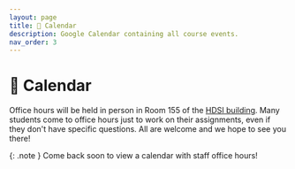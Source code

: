 ```yaml
---
layout: page
title: 📆 Calendar
description: Google Calendar containing all course events.
nav_order: 3
---
```


# 📆 Calendar

Office hours will be held in person in Room 155 of the <a href="https://map.concept3d.com/?id=1005#!m/246301">HDSI building</a>. Many students come to office hours just to work on their assignments, even if they don't have specific questions. All are welcome and we hope to see you there!

{: .note }
Come back soon to view a calendar with staff office hours!

<!--<center>
<iframe src="https://calendar.google.com/calendar/embed?height=600&wkst=1&ctz=America%2FLos_Angeles&showPrint=0&mode=WEEK&showTitle=0&src=Y182Nzc0MDRmY2M4YjA1MmMxZTZkOTY0YTlkNTY5MmU0MTZmNWNkMDg4OTU1NDBlNWIxOTNiMDk0MTk0NTUzN2ZjQGdyb3VwLmNhbGVuZGFyLmdvb2dsZS5jb20&src=Y18zY2EzNDUxYTU0YzNkMzExYjg2NTE3NmU0MjExMTk5NTk2YzMyOWRjMzNiNTFhN2UyNzA1MDc3NzgwZWYzMzZhQGdyb3VwLmNhbGVuZGFyLmdvb2dsZS5jb20&src=Y183NmU4NzZkNDRhMzE0ZTUzMzA5ZDNjNjliYmM0ZWUxOGVhMmZiYWY2Y2IwZmE5ODZkOTZjNThjZTA1NGNlNThlQGdyb3VwLmNhbGVuZGFyLmdvb2dsZS5jb20&color=%233F51B5&color=%23EF6C00&color=%238E24AA" style="border-width:0" width="800" height="600" frameborder="0" scrolling="no"></iframe>
</center>
-->